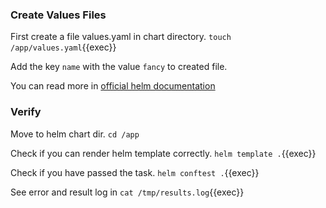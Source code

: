 ### Create Values Files

First create a file values.yaml in chart directory.
`touch /app/values.yaml`{{exec}}

Add the key `name` with the value `fancy` to created file.

You can read more in [official helm documentation](https://helm.sh/docs/chart_template_guide/values_files/)

### Verify

Move to helm chart dir.
`cd /app`

Check if you can render helm template correctly.
`helm template .`{{exec}}

Check if you have passed the task.
`helm conftest .`{{exec}}

See error and result log in
`cat /tmp/results.log`{{exec}}

